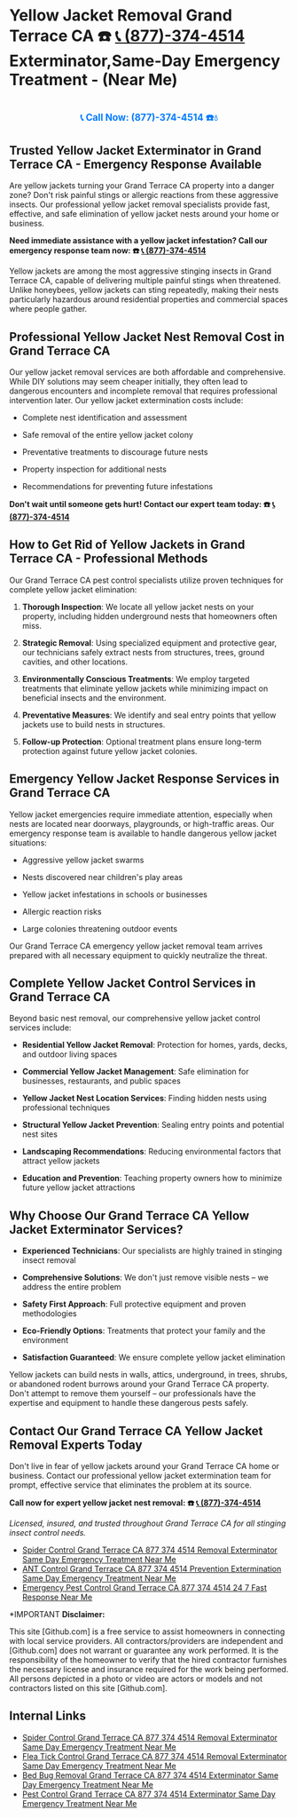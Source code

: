 # Yellow Jacket Removal Grand Terrace CA ☎️ [📞 (877)-374-4514](https://pest-control-4514.netlify.app) Exterminator,Same-Day Emergency Treatment - (Near Me)
# 

<p align="center" style="font-size: 1.2em; font-weight: bold; margin: 20px 0;">
  <a href="https://pest-control-4514.netlify.app" target="_blank" style="color: #007BFF; text-decoration: none;">📞 Call Now: (877)-374-4514 ☎️💧</a>
</p>

## Trusted Yellow Jacket Exterminator in Grand Terrace CA - Emergency Response Available

Are yellow jackets turning your Grand Terrace CA property into a danger zone? Don't risk painful stings or allergic reactions from these aggressive insects. Our professional yellow jacket removal specialists provide fast, effective, and safe elimination of yellow jacket nests around your home or business.

**Need immediate assistance with a yellow jacket infestation? Call our emergency response team now: ☎️ [📞 (877)-374-4514](https://pest-control-4514.netlify.app)**

Yellow jackets are among the most aggressive stinging insects in Grand Terrace CA, capable of delivering multiple painful stings when threatened. Unlike honeybees, yellow jackets can sting repeatedly, making their nests particularly hazardous around residential properties and commercial spaces where people gather.

## Professional Yellow Jacket Nest Removal Cost in Grand Terrace CA

Our yellow jacket removal services are both affordable and comprehensive. While DIY solutions may seem cheaper initially, they often lead to dangerous encounters and incomplete removal that requires professional intervention later. Our yellow jacket extermination costs include:

- Complete nest identification and assessment

- Safe removal of the entire yellow jacket colony

- Preventative treatments to discourage future nests

- Property inspection for additional nests

- Recommendations for preventing future infestations

**Don't wait until someone gets hurt! Contact our expert team today: ☎️ [📞 (877)-374-4514](https://pest-control-4514.netlify.app)**

## How to Get Rid of Yellow Jackets in Grand Terrace CA - Professional Methods

Our Grand Terrace CA pest control specialists utilize proven techniques for complete yellow jacket elimination:

1. **Thorough Inspection**: We locate all yellow jacket nests on your property, including hidden underground nests that homeowners often miss.

2. **Strategic Removal**: Using specialized equipment and protective gear, our technicians safely extract nests from structures, trees, ground cavities, and other locations.

3. **Environmentally Conscious Treatments**: We employ targeted treatments that eliminate yellow jackets while minimizing impact on beneficial insects and the environment.

4. **Preventative Measures**: We identify and seal entry points that yellow jackets use to build nests in structures.

5. **Follow-up Protection**: Optional treatment plans ensure long-term protection against future yellow jacket colonies.

## Emergency Yellow Jacket Response Services in Grand Terrace CA

Yellow jacket emergencies require immediate attention, especially when nests are located near doorways, playgrounds, or high-traffic areas. Our emergency response team is available to handle dangerous yellow jacket situations:

- Aggressive yellow jacket swarms

- Nests discovered near children's play areas

- Yellow jacket infestations in schools or businesses

- Allergic reaction risks

- Large colonies threatening outdoor events

Our Grand Terrace CA emergency yellow jacket removal team arrives prepared with all necessary equipment to quickly neutralize the threat.

## Complete Yellow Jacket Control Services in Grand Terrace CA

Beyond basic nest removal, our comprehensive yellow jacket control services include:

- **Residential Yellow Jacket Removal**: Protection for homes, yards, decks, and outdoor living spaces

- **Commercial Yellow Jacket Management**: Safe elimination for businesses, restaurants, and public spaces

- **Yellow Jacket Nest Location Services**: Finding hidden nests using professional techniques

- **Structural Yellow Jacket Prevention**: Sealing entry points and potential nest sites

- **Landscaping Recommendations**: Reducing environmental factors that attract yellow jackets

- **Education and Prevention**: Teaching property owners how to minimize future yellow jacket attractions

## Why Choose Our Grand Terrace CA Yellow Jacket Exterminator Services?

- **Experienced Technicians**: Our specialists are highly trained in stinging insect removal

- **Comprehensive Solutions**: We don't just remove visible nests – we address the entire problem

- **Safety First Approach**: Full protective equipment and proven methodologies

- **Eco-Friendly Options**: Treatments that protect your family and the environment

- **Satisfaction Guaranteed**: We ensure complete yellow jacket elimination

Yellow jackets can build nests in walls, attics, underground, in trees, shrubs, or abandoned rodent burrows around your Grand Terrace CA property. Don't attempt to remove them yourself – our professionals have the expertise and equipment to handle these dangerous pests safely.

## Contact Our Grand Terrace CA Yellow Jacket Removal Experts Today

Don't live in fear of yellow jackets around your Grand Terrace CA home or business. Contact our professional yellow jacket extermination team for prompt, effective service that eliminates the problem at its source.

**Call now for expert yellow jacket nest removal: ☎️ [📞 (877)-374-4514](https://pest-control-4514.netlify.app)**

*Licensed, insured, and trusted throughout Grand Terrace CA for all stinging insect control needs.*


- [Spider Control Grand Terrace CA 877 374 4514 Removal Exterminator Same Day Emergency Treatment Near Me](https://github.com/allyoucaneatsushiin/plumbing-texas/blob/main/Spider-Control-Grand-Terrace-CA-877-374-4514-Removal-Exterminator-Same-Day-Emergency-Treatment-Near-Me.md)
- [ANT Control Grand Terrace CA 877 374 4514 Prevention Extermination Same Day Emergency Treatment Near Me](https://github.com/allyoucaneatsushiin/plumbing-texas/blob/main/ANT-Control-Grand-Terrace-CA-877-374-4514-Prevention-Extermination-Same-Day-Emergency-Treatment-Near-Me.md)
- [Emergency Pest Control Grand Terrace CA 877 374 4514 24 7 Fast Response Near Me](https://github.com/allyoucaneatsushiin/plumbing-texas/blob/main/Emergency-Pest-Control-Grand-Terrace-CA-877-374-4514-24-7-Fast-Response-Near-Me.md)


*IMPORTANT **Disclaimer:**  

This site [Github.com] is a free service to assist homeowners in connecting with local service providers. All contractors/providers are independent and [Github.com] does not warrant or guarantee any work performed. It is the responsibility of the homeowner to verify that the hired contractor furnishes the necessary license and insurance required for the work being performed. All persons depicted in a photo or video are actors or models and not contractors listed on this site [Github.com].


## Internal Links
- [Spider Control Grand Terrace CA 877 374 4514 Removal Exterminator Same Day Emergency Treatment Near Me](https://github.com/allyoucaneatsushiin/plumbing-texas/blob/main/Spider-Control-Grand-Terrace-CA-877-374-4514-Removal-Exterminator-Same-Day-Emergency-Treatment-Near-Me.md)
- [Flea Tick Control Grand Terrace CA 877 374 4514 Removal Exterminator Same Day Emergency Treatment Near Me](https://github.com/allyoucaneatsushiin/plumbing-texas/blob/main/Flea-Tick-Control-Grand-Terrace-CA-877-374-4514-Removal-Exterminator-Same-Day-Emergency-Treatment-Near-Me.md)
- [Bed Bug Removal Grand Terrace CA 877 374 4514 Exterminator Same Day Emergency Treatment Near Me](https://github.com/allyoucaneatsushiin/plumbing-texas/blob/main/Bed-Bug-Removal-Grand-Terrace-CA-877-374-4514-Exterminator-Same-Day-Emergency-Treatment-Near-Me.md)
- [Pest Control Grand Terrace CA 877 374 4514 Exterminator Same Day Emergency Treatment Near Me](https://github.com/allyoucaneatsushiin/plumbing-texas/blob/main/Pest-Control-Grand-Terrace-CA-877-374-4514-Exterminator-Same-Day-Emergency-Treatment-Near-Me.md)

